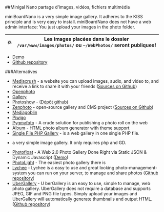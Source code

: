 ##Minigal Nano
partage d'images, vidéos, fichiers multimédia

miniBoardNano is a very simple image gallery. It adheres to the KISS principle and is very easy to install. miniBoardNano does not have a web admin interface: You just upload your images in the photo folder.

| 💥 |  Les images placées dans le dossier `/var/www/images/photos/` ou `~/WebPhotos/` seront publiques!         |
|---------|---------|


  * [Demo](http://boards.tomcanac.com/)
  * [Github repository](https://github.com/sebsauvage/MinigalNano)
  
###Alternatives
  * [Mediacrush](https://mediacru.sh/) - a website you can upload images, audio, and video to, and receive a link to share it with your friends ([Sources on Github](https://github.com/MediaCrush/MediaCrush))
  * [Openphoto](http://theopenphotoproject.org/)
  * [Gallery](http://gallery.menalto.com/)
  * [Photoshow](http://www.photoshow-gallery.com/) - ([Dépôt github](https://github.com/thibaud-rohmer/PhotoShow))
  * [Zenphoto](http://www.zenphoto.org/) - open-source gallery and CMS project ([Sources on Github](https://github.com/zenphoto/zenphoto))
  * [Mediagoblin](http://mediagoblin.org)
  * [Piwigo](http://fr.piwigo.org)
  * [Pygmyfoto](https://github.com/dmpop/pygmyfoto) - A crude solution for publishing a photo roll on the web
  * [Album](http://packages.debian.org/wheezy/album) - HTML photo album generator with theme support
  * [Single File PHP Gallery](http://sye.dk/sfpg/) - is a web gallery in one single PHP file.
 - a very simple image gallery. It only requires php and GD.
  * [Photofloat](http://blog.zx2c4.com/567) - A Web 2.0 Photo Gallery Done Right via Static JSON & Dynamic Javascript ([Demo](http://photos.jasondonenfeld.com/))
  * [PhotoLight](https://github.com/thibaud-rohmer/PhotoLight) - The easiest photo gallery there is
  * [Lychee](http://lychee.electerious.com/) - Lychee is a easy to use and great looking photo-management-system you can run on your server, to manage and share photos ([Github repository](https://github.com/electerious/Lychee))
  * [UberGallery](http://www.ubergallery.net) - U berGallery is an easy to use, simple to manage, web photo gallery. UberGallery does not require a database and supports JPEG, GIF and PNG file types. Simply upload your images and UberGallery will automatically generate thumbnails and output HTML. ([Github repository](https://github.com/UberGallery/UberGallery))